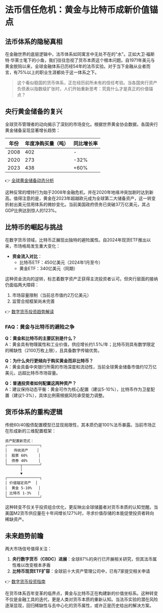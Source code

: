 # 法币信任危机：黄金与比特币成新价值锚点

## 法币体系的隐秘真相
在金融世界的底层逻辑中，法币体系如同寓言中无处不在的"水"。正如大卫·福斯特·华莱士笔下的小鱼，我们往往忽视了货币本质这个根本问题。自1971年美元与黄金脱钩以来，全球金融体系已历经54年的法币实验。对于当下金融从业者而言，有75%以上的职业生涯都处于这一体系之下。

> 这个看似稳固的货币体系，正在经历前所未有的信任考验。当各国央行资产负债表以指数级扩张时，人们开始重新思考：究竟什么才是真正的价值锚点？

## 央行黄金储备的复兴
全球货币管理者的动向揭示了深刻的市场变化。根据世界黄金协会数据，各国央行黄金储备呈现显著增长趋势：

| 年份 | 年度净购买量（吨） | 同比增长率 |
|------|------------------|------------|
| 2008 | 402              | -          |
| 2020 | 273              | -32%       |
| 2023 | 438              | +60%       |

👉 [全球黄金储备动态分析](https://bit.ly/okx_welcome)

这种反常的增持行为始于2008年金融危机，并在2020年地缘冲突加剧时达到新高。值得注意的是，黄金在2023年超越欧元成为全球第二大储备资产，这一转变折射出美元信用体系的微妙变化。当前美国政府债务已突破37万亿美元，其占GDP比例达到惊人的123%。

## 比特币的崛起与挑战
在数字货币领域，比特币正展现出独特的避险属性。自2024年现货ETF推出以来，市场格局发生重大变化：

- **资金流入对比**：
  - 比特币ETF：450亿美元（2024年1月至今）
  - 黄金ETF：340亿美元（同期）

这种资金流向的逆转，标志着数字资产正获得主流投资者认可。但央行层面的接纳仍面临两大障碍：
1. 市场容量限制（当前总市值约2万亿美元）
2. 监管合规框架尚未完善

👉 [数字货币投资趋势解读](https://bit.ly/okx_welcome)

### FAQ：黄金与比特币的避险之争
**Q：黄金和比特币的主要区别是什么？**  
A：黄金具有物理属性和工业价值，供应增长约1.5%/年；比特币则具有数学限定的稀缺性（2100万枚上限），且具备数字传输优势。

**Q：为什么央行更倾向于购买黄金而非比特币？**  
A：黄金具备中央银行所需的市场深度和流动性，当前全球黄金储备市值约12万亿美元，远超比特币市场容量。

**Q：普通投资者如何配置这两种资产？**  
A：建议保持动态平衡：黄金可作为核心配置（建议5-10%），比特币作为卫星配置（建议1-3%），具体比例需根据风险承受能力调整。

## 货币体系的重构逻辑
传统60/40股债配置模型已显现局限性，其本质仍是100%法币暴露。当前市场正在形成新的三维配置框架：

```
资产配置新范式：
┌───────────────┐
│   传统资产    │
│  股票 60%     │
│  债券 40%     │
└──────┬────────┘
       │
       ▼
┌───────────────┐
│ 价值锚定资产  │
│  黄金 5-10%   │
│ 比特币 1-3%   │
└───────────────┘
```

这种转变不仅关乎投资组合优化，更反映出全球储蓄者对货币本质的认知觉醒。当美国M2货币供应量在十年间增长127%时，寻求价值存储的本能促使投资者转向稀缺资产。

## 未来趋势前瞻
两大市场信号值得关注：
1. **央行数字货币（CBDC）进展**：全球87%的央行已开展相关研究，但其法币属性难以改变根本矛盾
2. **比特币现货ETF扩容**：全球前十大资产管理公司中，已有7家提交相关申请

👉 [数字货币投资指南](https://bit.ly/okx_welcome)

在货币体系百年变革的临界点，黄金与比特币正在构建新的价值坐标系。这种转变不仅是金融工具的迭代，更是人类对货币本质的重新认知。当法币实验的潜在风险逐渐显现，回归稀缺性与去中心化的货币属性，或许正是历史给出的解决方案。